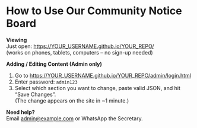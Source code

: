 # How to Use Our Community Notice Board

**Viewing**  
Just open: https://YOUR_USERNAME.github.io/YOUR_REPO/  
(works on phones, tablets, computers – no sign-up needed)

**Adding / Editing Content (Admin only)**  
1. Go to https://YOUR_USERNAME.github.io/YOUR_REPO/admin/login.html  
2. Enter password: `admin123`  
3. Select which section you want to change, paste valid JSON, and hit “Save Changes”.  
   (The change appears on the site in ~1 minute.)

**Need help?**  
Email admin@example.com or WhatsApp the Secretary.
